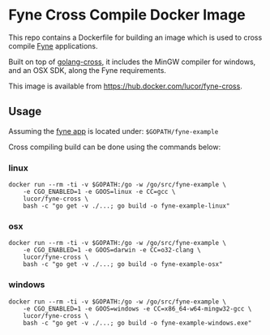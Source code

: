 # Fyne Cross Compile Docker Image

This repo contains a Dockerfile for building an image which is used to cross compile [Fyne](https://fyne.io) applications. 

Built on top of [golang-cross](https://hub.docker.com/r/dockercore/golang-cross/), it includes the MinGW compiler for windows, and an OSX SDK, along the Fyne requirements.

This image is available from https://hub.docker.com/lucor/fyne-cross.

## Usage

Assuming the [fyne app](https://fyne.io/develop/) is located under: `$GOPATH/fyne-example`

Cross compiling build can be done using the commands below:

### linux

    docker run --rm -ti -v $GOPATH:/go -w /go/src/fyne-example \
        -e CGO_ENABLED=1 -e GOOS=linux -e CC=gcc \
        lucor/fyne-cross \
        bash -c "go get -v ./...; go build -o fyne-example-linux"

### osx

    docker run --rm -ti -v $GOPATH:/go -w /go/src/fyne-example \
        -e CGO_ENABLED=1 -e GOOS=darwin -e CC=o32-clang \
        lucor/fyne-cross \
        bash -c "go get -v ./...; go build -o fyne-example-osx"

### windows

    docker run --rm -ti -v $GOPATH:/go -w /go/src/fyne-example \
        -e CGO_ENABLED=1 -e GOOS=windows -e CC=x86_64-w64-mingw32-gcc \
        lucor/fyne-cross \
        bash -c "go get -v ./...; go build -o fyne-example-windows.exe"
